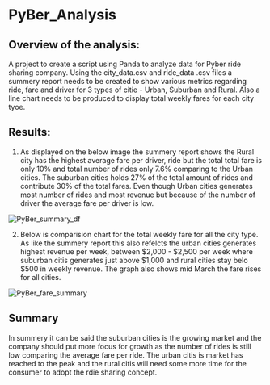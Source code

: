 # PyBer_Analysis

## Overview of the analysis:

A project to create a script using Panda to analyze data for Pyber ride sharing company. Using the city_data.csv and ride_data .csv files a summery report needs to be created to show various metrics regarding ride, fare and driver for 3 types of citie - Urban, Suburban and Rural. Also a line chart needs to be produced to display total weekly fares for each city tyoe.

## Results:

1. As displayed on the below image the summery report shows the Rural city has the highest average fare per driver, ride but the total total fare is only 10% and total number of rides only 7.6% comparing to the Urban cities. The suburban cities holds 27% of the  total amount of rides and contribute 30% of the total fares. Even though Urban cities generates most number of rides and most revenue but because of the number of driver the average fare per driver is low.

![PyBer_summary_df](https://user-images.githubusercontent.com/85530486/126056254-269085a1-9631-4d4a-85d5-20f4c770decb.png)


2. Below is comparision chart for the total weekly fare for all the city type. As like the summery report this also refelcts the urban cities generates highest revenue per week, between $2,000 - $2,500 per week where suburban citis generates just above $1,000 and rural cities stay belo $500 in weekly revenue. The graph also shows mid March the fare rises for all cities.

![PyBer_fare_summary](https://user-images.githubusercontent.com/85530486/126056258-2d6be2db-95c1-4307-b1d2-cc3d8adb1f36.png)


## Summary

In summery it can be said the suburban cities is the growing market and the company should put more focus for growth as the number of rides is still low comparing the average fare per ride. The urban citis is market has reached to the peak and the rural citis will need some more time for the consumer to adopt the rdie sharing concept.  
